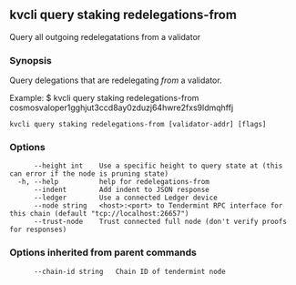 <!--
title: redelegations-from
-->
## kvcli query staking redelegations-from

Query all outgoing redelegatations from a validator

### Synopsis

Query delegations that are redelegating _from_ a validator.

Example:
$ kvcli query staking redelegations-from cosmosvaloper1gghjut3ccd8ay0zduzj64hwre2fxs9ldmqhffj

```
kvcli query staking redelegations-from [validator-addr] [flags]
```

### Options

```
      --height int    Use a specific height to query state at (this can error if the node is pruning state)
  -h, --help          help for redelegations-from
      --indent        Add indent to JSON response
      --ledger        Use a connected Ledger device
      --node string   <host>:<port> to Tendermint RPC interface for this chain (default "tcp://localhost:26657")
      --trust-node    Trust connected full node (don't verify proofs for responses)
```

### Options inherited from parent commands

```
      --chain-id string   Chain ID of tendermint node
```

